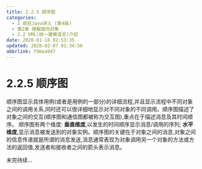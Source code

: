 ```yaml
---
title: 2.2.5 顺序图
categories: 
  - 1 疯狂Java讲义 (第4版)
  - 第2章 理解面向对象
  - 2.2 UML(统一建模语言)介绍
date: 2020-01-18 02:53:35
updated: 2020-02-07 01:34:56
abbrlink: f9bea947
---
```

# 2.2.5 顺序图
顺序图显示具体用例(或者是用例的一部分)的详细流程,并且显示流程中不同对象之间的调用关系,同时还可以很详细地显示对不同对象的不同调用。顺序图描述了对象之间的交互(顺序图和通信图都被称为交互图),重点在于描述消息及其时间顺序。
顺序图有两个维度:
**垂直维度**,以发生的时间顺序显示消息/调用的序列;
**水平维度**,显示消息被发送到的对象实例。顺序图的关键在于对象之间的消息,对象之间的信息传递就是所谓的消息发送,消息通常表现为对象调用另一个对象的方法或方法的返回值,发送者和接收者之间的箭头表示消息。

未完待续...
